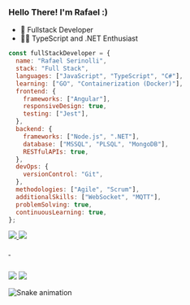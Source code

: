 ### Hello There! I'm Rafael :)

- 🔭 Fullstack Developer
- 🐱‍👤 TypeScript and .NET Enthusiast

```javascript
const fullStackDeveloper = {
  name: "Rafael Serinolli",
  stack: "Full Stack",
  languages: ["JavaScript", "TypeScript", "C#"],
  learning: ["GO", "Containerization (Docker)"],
  frontend: {
    frameworks: ["Angular"],
    responsiveDesign: true,
    testing: ["Jest"],
  },
  backend: {
    frameworks: ["Node.js", ".NET"],
    database: ["MSSQL", "PLSQL", "MongoDB"],
    RESTfulAPIs: true,
  },
  devOps: {
    versionControl: "Git",
  },
  methodologies: ["Agile", "Scrum"],
  additionalSkills: ["WebSocket", "MQTT"],
  problemSolving: true,
  continuousLearning: true,
};
```

<div>
  <a href="github.com/Serinolli">
    <img src="https://github-readme-stats.vercel.app/api?username=serinolli&count_private=true&show_icons=true&theme=vision-friendly-dark">
<!--     <img src="https://github-readme-stats.vercel.app/api/top-langs/?username=serinolli&theme=dark"> -->
  <img src="https://github-readme-streak-stats.herokuapp.com?user=Serinolli&theme=dark&date_format=j%2Fn%5B%2FY%5D">
</div>

&nbsp;


  
  ##

  <div>  
  <a href="https://www.linkedin.com/in/serinolli" target="_blank"><img src="https://img.shields.io/badge/-LinkedIn-%230077B5?style=for-the-badge&logo=linkedin&logoColor=white" target="_blank"></a> 
  <a href = "mailto:rafael.serinolli2@gmail.com"><img src="https://img.shields.io/badge/-Gmail-%23333?style=for-the-badge&logo=gmail&logoColor=white" target="_blank"></a>
 
  ![Snake animation](https://github.com/serinolli/serinolli/blob/output/github-contribution-grid-snake.svg)
 
</div>
